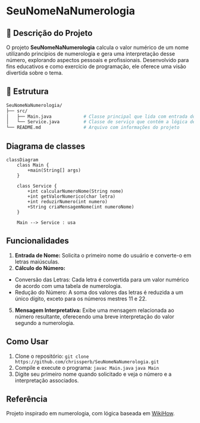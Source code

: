 # SeuNomeNaNumerologia

## 📖 Descrição do Projeto
O projeto **SeuNomeNaNumerologia** calcula o valor numérico de um nome utilizando princípios de numerologia e gera uma interpretação desse número, explorando aspectos pessoais e profissionais. Desenvolvido para fins educativos e como exercício de programação, ele oferece uma visão divertida sobre o tema.

## 📂 Estrutura
```bash
SeuNomeNaNumerologia/
├── src/
│   ├── Main.java            # Classe principal que lida com entrada do usuário e exibe resultados
│   └── Service.java         # Classe de serviço que contém a lógica de cálculo e interpretação do número
└── README.md                # Arquivo com informações do projeto

```

## Diagrama de classes
```mermaid
classDiagram
    class Main {
        +main(String[] args)
    }

    class Service {
        +int calcularNumeroNome(String nome)
        +int getValorNumerico(char letra)
        +int reduzirNumero(int numero)
        +String criaMensagemNome(int numeroNome)
    }

    Main --> Service : usa
```

## Funcionalidades
1. **Entrada de Nome:** Solicita o primeiro nome do usuário e converte-o em letras maiúsculas.
2. **Cálculo do Número:**
- Conversão das Letras: Cada letra é convertida para um valor numérico de acordo com uma tabela de numerologia.
- Redução do Número: A soma dos valores das letras é reduzida a um único dígito, exceto para os números mestres 11 e 22.
5. **Mensagem Interpretativa:** Exibe uma mensagem relacionada ao número resultante, oferecendo uma breve interpretação do valor segundo a numerologia.

## Como Usar
1. Clone o repositório:
`git clone https://github.com/chrissperb/SeuNomeNaNumerologia.git`
2. Compile e execute o programa:
`javac Main.java`
`java Main`
3. Digite seu primeiro nome quando solicitado e veja o número e a interpretação associados.

## Referência
Projeto inspirado em numerologia, com lógica baseada em [WikiHow](https://pt.wikihow.com/Calcular-o-N%C3%BAmero-do-seu-Nome-na-Numerologia).
